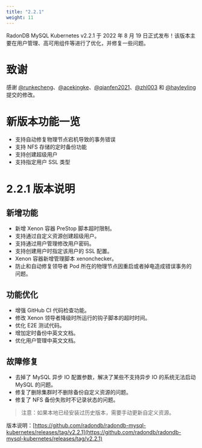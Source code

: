 ```yaml
---
title: "2.2.1"
weight: 11
---
```


RadonDB MySQL Kubernetes v2.2.1 于 2022 年 8 月 19 日正式发布！该版本主要在用户管理、高可用组件等进行了优化，并修复一些问题。

# **致谢**

感谢 [@runkecheng](https://github.com/runkecheng)、[@acekingke](https://github.com/acekingke)、[@qianfen2021](https://github.com/qianfen2021)、[@zhl003](https://github.com/zhl003) 和 [@hayleyling](https://github.com/hayleyling) 提交的修改。

# **新版本功能一览**

- 支持自动修复物理节点宕机导致的事务错误
- 支持 NFS 存储的定时备份功能
- 支持创建超级用户
- 支持指定用户 SSL 类型

# **2.2.1 版本说明**

## 新增功能
- 新增 Xenon 容器 PreStop 脚本超时限制。
- 支持通过自定义资源创建超级用户。
- 支持通过用户管理修改用户密码。
- 支持创建用户时指定该用户的 SSL 配置。
- Xenon 容器新增管理脚本 xenonchecker。
- 防止和自动修复领导者 Pod 所在的物理节点因重启或者掉电造成错误事务的问题。

## 功能优化
- 增强 GitHub CI 代码检查功能。
- 修改 Xenon 领导者降级时所运行的钩子脚本的超时时间。
- 优化 E2E 测试代码。
- 增加定时备份中英文文档。
- 优化用户管理中英文文档。

## 故障修复
- 去掉了 MySQL 异步 IO 配置参数，解决了某些不支持异步 IO 的系统无法启动 MySQL 的问题。
- 修复了删除集群时不删除备份自定义资源的问题。
- 修复了 NFS 备份失败时不记录状态的问题。

> 注意：如果本地已经安装过历史版本，需要手动更新自定义资源。

版本说明：[https://github.com/radondb/radondb-mysql-kubernetes/releases/tag/v2.2.1](https://github.com/radondb/radondb-mysql-kubernetes/releases/tag/v2.2.1)